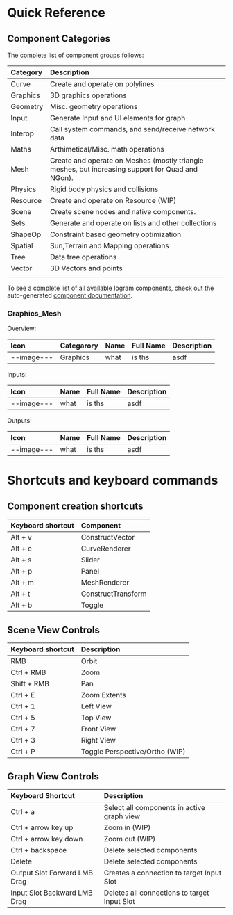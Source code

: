 # Quick Reference

## Component Categories

The complete list of component groups follows:

| Category | Description |
| :--- | :--- |
| Curve | Create and operate on polylines |
| Graphics | 3D graphics operations |
| Geometry | Misc. geometry operations |
| Input | Generate Input and UI elements for graph |
| Interop | Call system commands, and send/receive network data |
| Maths | Arthimetical/Misc. math operations |
| Mesh | Create and operate on Meshes \(mostly triangle meshes, but increasing support for Quad and NGon\). |
| Physics | Rigid body physics and collisions |
| Resource | Create and operate on Resource \(WIP\) |
| Scene | Create scene nodes and native components. |
| Sets | Generate and operate on lists and other collections |
| ShapeOp | Constraint based geometry optimization |
| Spatial | Sun,Terrain and Mapping operations |
| Tree | Data tree operations |
| Vector | 3D Vectors and points |
|  |  |

To see a complete list of all available Iogram components, check out the auto-generated [component documentation](https://meshgeometry.github.io).

### Graphics_Mesh
Overview:

| Icon | Categarory | Name | Full Name | Description |
| :--- |:--- | :--- | :--- | :---|
| --image--- | Graphics | what | is ths| asdf |

Inputs:

| Icon | Name | Full Name | Description |
| :--- |:--- | :--- | :---|
| --image--- | what | is ths| asdf |

Outputs:

| Icon | Name | Full Name | Description |
| :--- |:--- | :--- | :---|
| --image--- | what | is ths| asdf |





# Shortcuts and keyboard commands

## Component creation shortcuts

| Keyboard shortcut | Component |
| :--- | :--- |
| Alt + v | ConstructVector |
| Alt + c | CurveRenderer |
| Alt + s | Slider |
| Alt + p | Panel |
| Alt + m | MeshRenderer |
| Alt + t | ConstructTransform |
| Alt + b | Toggle |

## Scene View Controls

| Keyboard shortcut | Description |
| :--- | :--- |
| RMB | Orbit |
| Ctrl + RMB | Zoom |
| Shift + RMB | Pan |
| Ctrl + E | Zoom Extents |
| Ctrl + 1 | Left View |
| Ctrl + 5 | Top View |
| Ctrl + 7 | Front View |
| Ctrl + 3 | Right View |
| Ctrl + P | Toggle Perspective/Ortho \(WIP\) |

## Graph View Controls

| Keyboard Shortcut | Description |
| :--- | :--- |
| Ctrl + a | Select all components in active graph view |
| Ctrl + arrow key up | Zoom in \(WIP\) |
| Ctrl + arrow key down | Zoom out \(WIP\) |
| Ctrl + backspace | Delete selected components |
| Delete | Delete selected components |
| Output Slot Forward LMB Drag | Creates a connection to target Input Slot |
| Input Slot Backward LMB Drag | Deletes all connections to target Input Slot |




